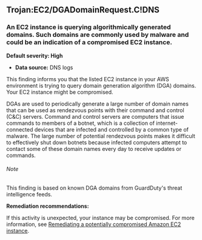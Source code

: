 

Trojan:EC2/DGADomainRequest.C!DNS
---------------------------------

### An EC2 instance is querying algorithmically generated domains. Such domains are commonly used by malware and could be an indication of a compromised EC2 instance.

**Default severity: High**

* **Data source:** DNS logs

This finding informs you that the listed EC2 instance in your AWS environment is trying to query domain generation algorithm (DGA) domains. Your EC2 instance might be compromised.

DGAs are used to periodically generate a large number of domain names that can be used as rendezvous points with their command and control (C&C) servers. Command and control servers are computers that issue commands to members of a botnet, which is a collection of internet-connected devices that are infected and controlled by a common type of malware. The large number of potential rendezvous points makes it difficult to effectively shut down botnets because infected computers attempt to contact some of these domain names every day to receive updates or commands.

###### Note

This finding is based on known DGA domains from GuardDuty's threat intelligence feeds.

**Remediation recommendations:**

If this activity is unexpected, your instance may be compromised. For more information, see [Remediating a potentially compromised Amazon EC2 instance](https://docs.aws.amazon.com/guardduty/latest/ug/compromised-ec2.html).

